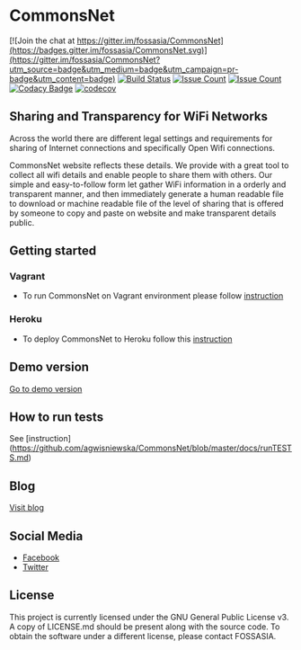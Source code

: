 # CommonsNet

[![Join the chat at https://gitter.im/fossasia/CommonsNet](https://badges.gitter.im/fossasia/CommonsNet.svg)](https://gitter.im/fossasia/CommonsNet?utm_source=badge&utm_medium=badge&utm_campaign=pr-badge&utm_content=badge)
[![Build Status](https://travis-ci.org/fossasia/CommonsNet.svg)](https://travis-ci.org/fossasia/CommonsNet)
[![Issue Count](https://codeclimate.com/github/fossasia/CommonsNet/badges/gpa.svg)](https://codeclimate.com/github/fossasia/CommonsNet)
[![Issue Count](https://codeclimate.com/github/fossasia/CommonsNet/badges/issue_count.svg)](https://codeclimate.com/github/fossasia/CommonsNet)
[![Codacy Badge](https://api.codacy.com/project/badge/Grade/bbe4d39d3d164b598f9a988b5b835cb4)](https://www.codacy.com/app/ag-e-wisniewska/CommonsNet?utm_source=github.com&amp;utm_medium=referral&amp;utm_content=fossasia/CommonsNet&amp;utm_campaign=Badge_Grade)
[![codecov](https://codecov.io/gh/fossasia/CommonsNet/branch/master/graph/badge.svg)](https://codecov.io/gh/fossasia/CommonsNet)

## Sharing and Transparency for WiFi Networks

Across the world there are different legal settings and requirements for sharing of Internet connections and specifically Open Wifi connections. 

CommonsNet website reflects these details. We provide with a great tool to collect all wifi details and enable people to share them with others. Our simple and easy-to-follow form let gather WiFi information in a orderly and transparent manner, and then immediately generate a human readable file to download or machine readable file of the level of sharing that is offered by someone to copy and paste on website and make transparent details public.


## Getting started

### Vagrant

- To run CommonsNet on Vagrant environment please follow [instruction](https://github.com/fossasia/CommonsNet/blob/master/docs/VAGRANT.md)

### Heroku 
- To deploy CommonsNet to Heroku follow this [instruction](https://github.com/agwisniewska/CommonsNet/blob/master/docs/HEROKU.md)

## Demo version  
[Go to demo version](https://commonsnet.herokuapp.com/) 

## How to run tests

See [instruction] (https://github.com/agwisniewska/CommonsNet/blob/master/docs/runTESTS.md)

## Blog

[Visit blog](https://commonsnetblog.wordpress.com/) 

## Social Media
- [Facebook](https://www.facebook.com/CommonsNetApp/) 
- [Twitter](https://twitter.com/Commons_Net) 


## License
This project is currently licensed under the GNU General Public License v3. A copy of LICENSE.md should be present along with the source code. To obtain the software under a different license, please contact FOSSASIA.
